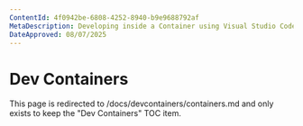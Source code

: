 ```yaml
---
ContentId: 4f0942be-6808-4252-8940-b9e9688792af
MetaDescription: Developing inside a Container using Visual Studio Code Remote Development
DateApproved: 08/07/2025
---
```

# Dev Containers

This page is redirected to /docs/devcontainers/containers.md and only exists to keep the "Dev Containers" TOC item.
